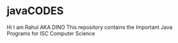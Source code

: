 # javaCODES
Hi I am Rahul AKA DINO 
This repository contains the Important Java Programs for ISC Computer Science
